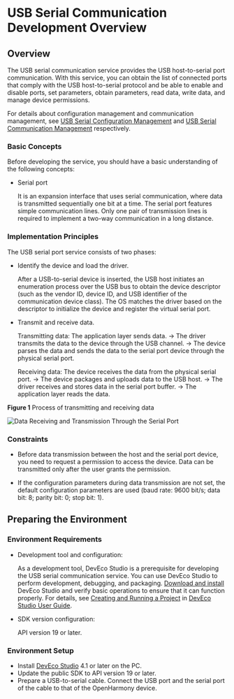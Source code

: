 # USB Serial Communication Development Overview

## Overview

The USB serial communication service provides the USB host-to-serial port communication. With this service, you can obtain the list of connected ports that comply with the USB host-to-serial protocol and be able to enable and disable ports, set parameters, obtain parameters, read data, write data, and manage device permissions.

For details about configuration management and communication management, see [USB Serial Configuration Management](usbSerial-configuration.md) and [USB Serial Communication Management](usbSerial-communication.md) respectively.

### Basic Concepts

Before developing the service, you should have a basic understanding of the following concepts:

- Serial port
  
  It is an expansion interface that uses serial communication, where data is transmitted sequentially one bit at a time. The serial port features simple communication lines. Only one pair of transmission lines is required to implement a two-way communication in a long distance.

### Implementation Principles

The USB serial port service consists of two phases:

- Identify the device and load the driver.

  After a USB-to-serial device is inserted, the USB host initiates an enumeration process over the USB bus to obtain the device descriptor (such as the vendor ID, device ID, and USB identifier of the communication device class). The OS matches the driver based on the descriptor to initialize the device and register the virtual serial port.

- Transmit and receive data.

  Transmitting data:
  The application layer sends data. → The driver transmits the data to the device through the USB channel. → The device parses the data and sends the data to the serial port device through the physical serial port.
  
  Receiving data:
  The device receives the data from the physical serial port. → The device packages and uploads data to the USB host. → The driver receives and stores data in the serial port buffer. → The application layer reads the data.


**Figure 1** Process of transmitting and receiving data

![Data Receiving and Transmission Through the Serial Port](../figures/en-us_image_22989BBB5490.png)

### Constraints

- Before data transmission between the host and the serial port device, you need to request a permission to access the device. Data can be transmitted only after the user grants the permission.

- If the configuration parameters during data transmission are not set, the default configuration parameters are used (baud rate: 9600 bit/s; data bit: 8; parity bit: 0; stop bit: 1).

## Preparing the Environment

### Environment Requirements

- Development tool and configuration:

  As a development tool, DevEco Studio is a prerequisite for developing the USB serial communication service. You can use DevEco Studio to perform development, debugging, and packaging. [Download and install](https://developer.huawei.com/consumer/en/download/) DevEco Studio and verify basic operations to ensure that it can function properly. For details, see [Creating and Running a Project](https://developer.huawei.com/consumer/en/doc/harmonyos-guides-V14/ide-create-new-project-V14) in [DevEco Studio User Guide](https://developer.huawei.com/consumer/en/doc/harmonyos-guides-V14/ide-tools-overview-V14).

- SDK version configuration:

  API version 19 or later.

### Environment Setup

- Install [DevEco Studio](https://developer.huawei.com/consumer/en/download/deveco-studio) 4.1 or later on the PC.
- Update the public SDK to API version 19 or later.
- Prepare a USB-to-serial cable. Connect the USB port and the serial port of the cable to that of the OpenHarmony device.
